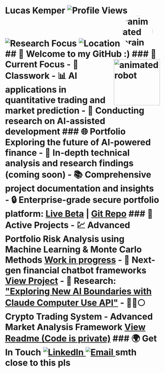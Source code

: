 # Lucas Kemper ![Profile Views](https://komarev.com/ghpvc/?username=lucaskemper&color=blue) ![Research Focus](https://img.shields.io/badge/Research-AI%20%2B%20Finance-brightgreen) ![Location](https://img.shields.io/badge/Location-Switzerland-red) <img src="https://media.giphy.com/media/RbDKaczqWovIugyJmW/giphy.gif" alt="animated brain" width="100px" style="border-radius: 50%;"> ## 👋 Welcome to my GitHub :) <img src="https://media.giphy.com/media/3oKIPEqDGUULpEU0aQ/giphy.gif" alt="animated robot" width="150px" align="right" style="margin-left: 20px;"> ### 🎯 Current Focus - 🤖 Classwork - 📊 AI applications in quantitative trading and market prediction - 🔬 Conducting research on AI-assisted development ### 🌐 Portfolio Exploring the future of AI-powered finance - 📝 In-depth technical analysis and research findings (coming soon) - 📚 Comprehensive project documentation and insights - 🔒 Enterprise-grade secure portfolio platform: [Live Beta](https://www.lucaskemper.com) | [Git Repo](https://github.com/lucaskemper/portfolio-website) ### 🔬 Active Projects - 💹 Advanced Portfolio Risk Analysis using Machine Learning & Monte Carlo Methods [Work in progress](https://github.com/lucaskemper/portfolio-risk-mc) - 🤝 Next-gen financial chatbot frameworks [View Project](https://github.com/lucaskemper/llm-finance-analysis-project) - 🔬 Research: ["Exploring New AI Boundaries with Claude Computer Use API"](https://www.lucaskemper.com/papers) - 💎🚀🌕 Crypto Trading System - Advanced Market Analysis Framework [View Readme (Code is private)](https://github.com/lucaskemper/crypto_algo) ### 🌍 Get In Touch <a href="https://linkedin.com/in/lucas-kemper"> <img src="https://img.shields.io/badge/Connect%20on%20LinkedIn-0077B5?style=for-the-badge&logo=linkedin&logoColor=white" alt="LinkedIn"> </a> <a href="mailto:contact@lucaskemper.com"> <img src="https://img.shields.io/badge/Email%20Me-D14836?style=for-the-badge&logo=gmail&logoColor=white" alt="Email"> </a> smth close to this pls


